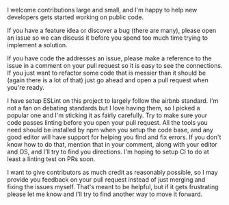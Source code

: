 I welcome contributions large and small, and I'm happy to help new developers gets started working on public code.

If you have a feature idea or discover a bug (there are many), please open an issue so we can discuss it before you spend too much time trying to implement a solution.

If you have code the addresses an issue, please make a reference to the issue in a comment on your pull request so it is easy to see the connections. If you just want to refactor some code that is messier than it should be (again there is a lot of that) just go ahead and open a pull request when you're ready.

I have setup ESLint on this project to largely follow the airbnb standard. I'm not a fan on debating standards but I love having them, so I picked a popular one and I'm sticking it as fairly carefully. Try to make sure your code passes linting before you open your pull request. All the tools you need should be installed by npm when you setup the code base, and any good editor will have support for helping you find and fix errors. If you don't know how to do that, mention that in your comment, along with your editor and OS, and I'll try to find you directions. I'm hoping to setup CI to do at least a linting test on PRs soon.

I want to give contributors as much credit as reasonably possible, so I may provide you feedback on your pull request instead of just merging and fixing the issues myself. That's meant to be helpful, but if it gets frustrating please let me know and I'll try to find another way to move it forward.
